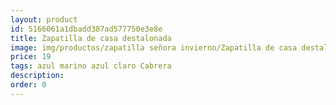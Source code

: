 ```yaml
---
layout: product
id: 5166061a1dbadd387ad577750e3e8e
title: Zapatilla de casa destalonada
image: img/productos/zapatilla señora invierno/Zapatilla de casa destalonada=19=azul marino azul claro Cabrera.webp
price: 19
tags: azul marino azul claro Cabrera
description: 
order: 0
---
```

